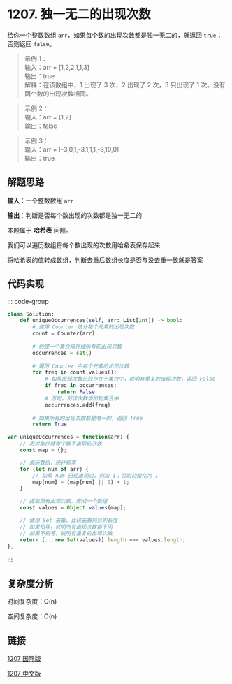 # 1207. 独一无二的出现次数 <Badge type="tip" text="Easy" />

给你一个整数数组 `arr`，如果每个数的出现次数都是独一无二的，就返回 `true`；否则返回 `false`。

>示例 1：  
输入：arr = [1,2,2,1,1,3]   
输出：true   
解释：在该数组中，1 出现了 3 次，2 出现了 2 次，3 只出现了 1 次。没有两个数的出现次数相同。

>示例 2：  
输入：arr = [1,2]   
输出：false

>示例 3：  
输入：arr = [-3,0,1,-3,1,1,1,-3,10,0]   
输出：true

## 解题思路

**输入**：一个整数数组 `arr`

**输出**：判断是否每个数出现的次数都是独一无二的

本题属于 **哈希表** 问题。

我们可以遍历数组将每个数出现的次数用哈希表保存起来

将哈希表的值转成数组，判断去重后数组长度是否与没去重一致就是答案

## 代码实现

::: code-group

```python
class Solution:
    def uniqueOccurrences(self, arr: List[int]) -> bool:
        # 使用 Counter 统计每个元素的出现次数
        count = Counter(arr)
        
        # 创建一个集合来存储所有的出现次数
        occurrences = set()
        
        # 遍历 Counter 中每个元素的出现次数
        for freq in count.values():
            # 如果出现次数已经存在于集合中，说明有重复的出现次数，返回 False
            if freq in occurrences:
                return False
            # 否则，将该次数添加到集合中
            occurrences.add(freq)
        
        # 如果所有的出现次数都是唯一的，返回 True
        return True
```

```javascript
var uniqueOccurrences = function(arr) {
    // 用对象存储每个数字出现的次数
    const map = {};

    // 遍历数组，统计频率
    for (let num of arr) {
        // 如果 num 已经出现过，则加 1；否则初始化为 1
        map[num] = (map[num] || 0) + 1;
    }

    // 提取所有出现次数，形成一个数组
    const values = Object.values(map);

    // 使用 Set 去重，比较去重前后的长度
    // 如果相等，说明所有出现次数都不同
    // 如果不相等，说明有重复的出现次数
    return [...new Set(values)].length === values.length;
};
```

:::

## 复杂度分析

时间复杂度：O(n)

空间复杂度：O(n)

## 链接

[1207 国际版](https://leetcode.com/problems/unique-number-of-occurrences/description/)

[1207 中文版](https://leetcode.cn/problems/unique-number-of-occurrences/description/)
